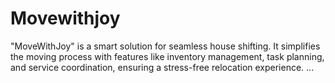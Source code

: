 # Movewithjoy
"MoveWithJoy" is a smart solution for seamless house shifting. It simplifies the moving process with features like inventory management, task planning, and service coordination, ensuring a stress-free relocation experience.
...

